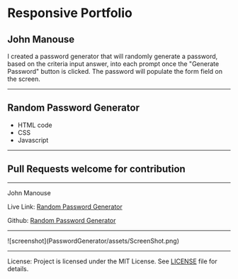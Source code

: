 <h1>Responsive Portfolio</h1>
<h2>John Manouse</h2>
<p>I created a password generator that will randomly generate a password, based on the criteria 
   input answer, into each prompt once the "Generate Password" button is clicked. The password will populate the form field on the screen.</p>
 <hr>
<h2>Random Password Generator</h2>
<ul>
    <li>HTML code</li>
    <li>CSS</li>
    <li>Javascript</li>
</ul>
<hr>

<h2>Pull Requests welcome for contribution</h2>
<hr>
<p>John Manouse</p>
<p>Live Link: <a href="https://mirageg4.github.io/PasswordGenerator/index.html">Random Password Generator</a></p>
<p>Github: <a href="https://github.com/Mirageg4/PasswordGenerator">Random Password Generator</a></p>
<hr>
![screenshot](PasswordGenerator/assets/ScreenShot.png)
<hr>              
<p>License: Project is licensed under the MIT License. 
See <a href ="LICENSE.md">LICENSE</a> file for details.


